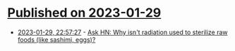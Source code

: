 # [Published on 2023-01-29](index.md)

* [2023-01-29, 22:57:27](https://news.ycombinator.com/item?id=34573675) - [Ask HN: Why isn't radiation used to sterilize raw foods (like sashimi, eggs)?](https://news.ycombinator.com/item?id=34573675)
